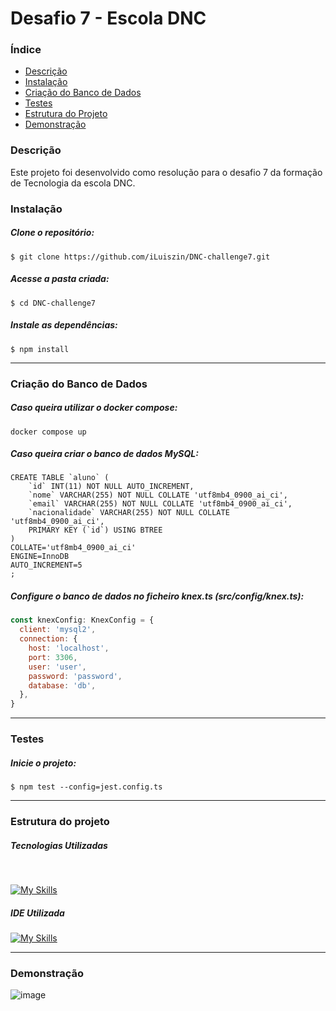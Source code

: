 # Desafio 7 - Escola DNC

### Índice

<ul>
  <a href="#descrição"><li>Descrição</li></a>
  <a href="#instalação"><li>Instalação</li></a>
  <a href="#criação-do-banco-de-dados"><li>Criação do Banco de Dados</li></a>
  <a href="#testes"><li>Testes</li></a>
  <a href="#estrutura-do-projeto"><li>Estrutura do Projeto</li></a>
  <a href="#demonstração"><li>Demonstração</li></a>
</ul>

### Descrição

Este projeto foi desenvolvido como resolução para o desafio 7 da formação de Tecnologia da escola DNC.

### Instalação

##### Clone o repositório:

```
$ git clone https://github.com/iLuiszin/DNC-challenge7.git
```

##### Acesse a pasta criada:

```
$ cd DNC-challenge7
```

##### Instale as dependências:

```
$ npm install
```

---

### Criação do Banco de Dados

##### Caso queira utilizar o docker compose:

```
docker compose up
```


##### Caso queira criar o banco de dados MySQL:

```mysql
CREATE TABLE `aluno` (
	`id` INT(11) NOT NULL AUTO_INCREMENT,
	`nome` VARCHAR(255) NOT NULL COLLATE 'utf8mb4_0900_ai_ci',
	`email` VARCHAR(255) NOT NULL COLLATE 'utf8mb4_0900_ai_ci',
	`nacionalidade` VARCHAR(255) NOT NULL COLLATE 'utf8mb4_0900_ai_ci',
	PRIMARY KEY (`id`) USING BTREE
)
COLLATE='utf8mb4_0900_ai_ci'
ENGINE=InnoDB
AUTO_INCREMENT=5
;
```

##### Configure o banco de dados no ficheiro knex.ts (src/config/knex.ts):

```javascript
const knexConfig: KnexConfig = {
  client: 'mysql2',
  connection: {
    host: 'localhost',
    port: 3306,
    user: 'user',
    password: 'password',
    database: 'db',
  },
}
```

---

### Testes

##### Inicie o projeto:

```
$ npm test --config=jest.config.ts
```

---

### Estrutura do projeto

##### Tecnologias Utilizadas

<div style="display: inline_block"><br>
  
  [![My Skills](https://skillicons.dev/icons?i=nodejs,express,mysql,typescript)](https://skillicons.dev)
</div>

##### IDE Utilizada

<div> 
  
  [![My Skills](https://skillicons.dev/icons?i=vscode)](https://skillicons.dev)
</div>

---

### Demonstração

![image](https://github.com/iLuiszin/DNC-challenge7/assets/79981019/5db0e399-0d21-4069-8df7-b7efcba500de)

